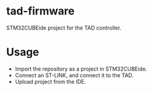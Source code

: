 # tad-firmware
STM32CUBEide project for the TAD controller.

# Usage
- Import the repository as a project in STM32CUBEide.
- Connect an ST-LINK, and connect it to the TAD.
- Upload project from the IDE.
